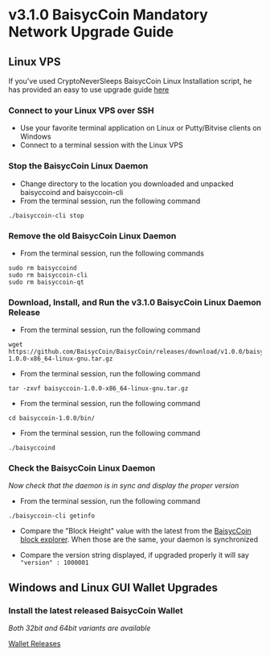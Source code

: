 # v3.1.0 BaisycCoin Mandatory Network Upgrade Guide

## Linux VPS

If you've used CryptoNeverSleeps BaisycCoin Linux Installation script, he has provided an easy to use upgrade guide [here](UPDATE-SCRIPT.md)

### Connect to your Linux VPS over SSH

  * Use your favorite terminal application on Linux or Putty/Bitvise clients on Windows
  * Connect to a terminal session with the Linux VPS

### Stop the BaisycCoin Linux Daemon

  * Change directory to the location you downloaded and unpacked baisyccoind and baisyccoin-cli
  * From the terminal session, run the following command
  ```
  ./baisyccoin-cli stop
  ```

### Remove the old BaisycCoin Linux Daemon

  * From the terminal session, run the following commands
  ```
  sudo rm baisyccoind
  sudo rm baisyccoin-cli
  sudo rm baisyccoin-qt
  ```

### Download, Install, and Run the v3.1.0 BaisycCoin Linux Daemon Release

  * From the terminal session, run the following command
  ```
  wget https://github.com/BaisycCoin/BaisycCoin/releases/download/v1.0.0/baisyccoin-1.0.0-x86_64-linux-gnu.tar.gz
  ```

  * From the terminal session, run the following command
  ```
  tar -zxvf baisyccoin-1.0.0-x86_64-linux-gnu.tar.gz
  ```

  * From the terminal session, run the following command
  ```
  cd baisyccoin-1.0.0/bin/
  ```

  * From the terminal session, run the following command
  ```
  ./baisyccoind
  ```

### Check the BaisycCoin Linux Daemon 
*Now check that the daemon is in sync and display the proper version*

  * From the terminal session, run the following command
  ```
  ./baisyccoin-cli getinfo
  ```

  * Compare the "Block Height" value with the latest from the [BaisycCoin block explorer](https://explorer.baisyccoin/). When those are the same, your daemon is synchronized

  * Compare the version string displayed, if upgraded properly it will say ```"version" : 1000001```

## Windows and Linux GUI Wallet Upgrades

### Install the latest released BaisycCoin Wallet
*Both 32bit and 64bit variants are available* 

[Wallet Releases](https://github.com/BaisycCoin/BaisycCoin/releases)


